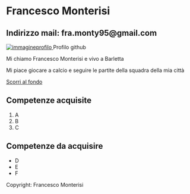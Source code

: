 <!DOCTYPE html>
<html lang="en">
<head>
  <body>
    <h1>Francesco Monterisi</h1>
    <h2>Indirizzo mail: fra.monty95@gmail.com</h2>
<main>
<a href="#">
  <img src="img.jpg" alt="immagineprofilo">
</a>
<a href="https://github.com/FrancescoMonterisi"></a>Profilo github</a>
<p>
Mi chiamo Francesco Monterisi e vivo a Barletta
  </p>
    <p>Mi piace giocare a calcio e seguire le partite della squadra della mia città</p>
    <a href="#footer">Scorri al fondo</a>
    <p>
      <main>
        <div>
          <h2>Competenze acquisite</h2>
        <ol>
          <li>A</li>
          <li>B</li>
          <li>C</li>
       </ol>
       <h2>Competenze da acquisire</h2>
       <ul>
        <li>D</li>
        <li>E</li>
        <li>F</li>
      </ul>
     </div>
     <footer>
      <p id="footer">Copyright: Francesco Monterisi</p> 
   </footer>
  </body>
</html>
















